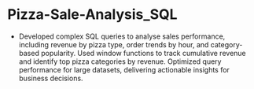 # Pizza-Sale-Analysis_SQL

- Developed complex SQL queries to analyse sales performance, including revenue by pizza type, order trends by hour, and category-based popularity. Used window functions to track cumulative revenue and identify top pizza categories by revenue. Optimized query performance for large datasets, delivering actionable insights for business decisions.

